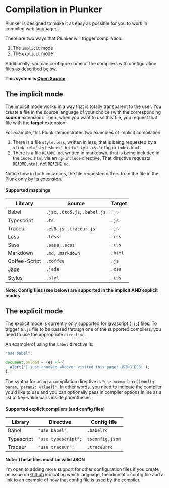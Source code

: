 # Compilation in Plunker

Plunker is designed to make it as easy as possible for you to
work in compiled web languages.

There are two ways that Plunker will trigger compilation:

1. The `implicit` mode
2. The `explicit` mode

Additionally, you can configure some of the compilers with
configuration files as described below.

**This system is [Open Source](https://github.com/ggoodman/plunker-run-plugin)**

## The implicit mode

The implicit mode works in a way that is totally transparent
to the user. You create a file in the source language of your
choice (with the corresponding  **source** extension). Then, when you
want to _use_ this file, you request that file with the
**target** extension.

For example, this Plunk demonstrates two examples of implicit
compilation.

1. There is a file `style.less`, written in less, that is
   being requested by a `<link rel="stylesheet" href="style.css">`
   tag in `index.html`.
2. There is a file `README.md`, written in markdown, that is
   being included in the `index.html` via an `ng-include`
   directive. That directive requests `README.html`, not
   `README.md`.

Notice how in both instances, the file requested differs
from the file in the Plunk only by its extension.

#### Supported mappings

| Library       | Source                          | Target  |
| --------      | ------------------------------  | ------- |
| Babel         | `.jsx`, `.6to5.js`, `.babel.js` | `.js`   |
| Typescript    | `.ts`                           | `.js`   |
| Traceur       | `.es6.js`, `.traceur.js`        | `.js`   |
| Less          | `.less`                         | `.css`  |
| Sass          | `.sass`, `.scss`                | `.css`  |
| Markdown      | `.md`, `.markdown`              | `.html` |
| Coffee-Script | `.coffee`                       | `.js`   |  
| Jade          | `.jade`                         | `.css`  |
| Stylus        | `.styl`                         | `.css`  |

**Note: Config files (see below) are supported in the
implicit AND explicit modes**

## The explicit mode

The explicit mode is currently only supported for javascript
(`.js`) files. To trigger a `.js` file to be passed through
one of the supported compilers, you need to use the
appropriate `directive`.

An example of using the `babel` directive is:

```js
"use babel";

document.onload = (e) => {
  alert('I just annoyed whoever visited this page! USING ES6!');
};
```

The syntax for using a compilation directive is
`"use <compiler>[(config: param, param2: value)]"`. In other words, you
need to indicate the compiler you'd like to use and you can
optionally pass in compiler options inline as a list of
key-value pairs inside parentheses.

#### Supported explicit compilers (and config files)

| Library | Directive | Config file |
| ------- | --------- | ----------- |
| Babel | `"use babel";` | `.babelrc` |
| Typescript | `"use typescript";` | `tsconfig.json` |
| Traceur | `"use traceur";` | `.traceurrc` |



**Note: These files must be valid JSON**

I'm open to adding more support for other configuration files
if you create an issue on
[Github](https://github.com/ggoodman/plunker-run-plugin/issues)
indicating which language, the idiomatic config file and
a link to an example of how that config file is used by the
compiler.
